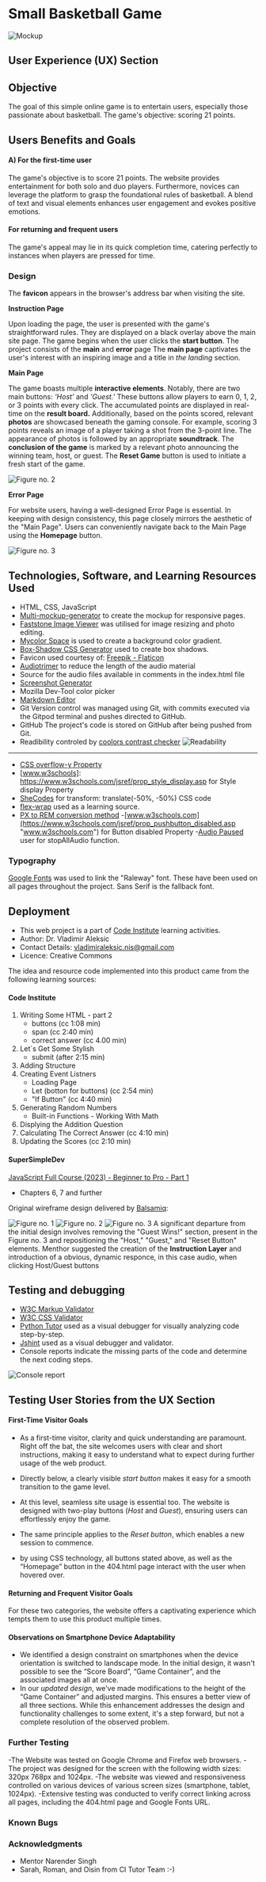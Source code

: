 # Small Basketball Game


![Mockup](assets/images/mockup.webp)

## User Experience (UX) Section

## Objective

The goal of this simple online game is to entertain users, especially those passionate about basketball. The game's objective: scoring 21 points.

## Users Benefits and Goals

#### A) For the first-time user

The game's objective is to score 21 points.
The website provides entertainment for both solo and duo players. Furthermore, novices can leverage the platform to grasp the foundational rules of basketball. A blend of text and visual elements enhances user engagement and evokes positive emotions.

#### For returning and frequent users

The game's appeal may lie in its quick completion time, catering perfectly to instances when players are pressed for time.

### Design

The **favicon** appears in the browser's address bar when visiting the site.

**Instruction Page**

Upon loading the page, the user is presented with the game's straightforward rules. They are displayed on a black overlay above the main site page. The game begins when the user clicks the **start button**.
The project consists of the **main** and **error** page
The **main page** captivates the user's interest with an inspiring image and a title in *the landing* section.

**Main Page**

The game boasts multiple **interactive elements**.
Notably, there are two main buttons: *'Host'* and *'Guest.'* These buttons allow players to earn 0, 1, 2, or 3 points with every click. The accumulated points are displayed in real-time on the **result board.** Additionally, based on the points scored, relevant **photos** are showcased beneath the gaming console. For example, scoring 3 points reveals an image of a player taking a shot from the 3-point line.
The appearance of photos is followed by an appropriate **soundtrack**.
The **conclusion of the game** is marked by a relevant photo announcing the winning team, host, or guest.
The **Reset Game** button is used to initiate a fresh start of the game.

![Figure no. 2](assets/images/main-page-screenshot.webp)

**Error Page**

For website users, having a well-designed Error Page is essential. In keeping with design consistency, this page closely mirrors the aesthetic of the "Main Page". 
Users can conveniently navigate back to the Main Page using the **Homepage** button.

![Figure no. 3](assets/images/error-page-photo.webp)

## Technologies, Software, and Learning Resources Used

- HTML, CSS, JavaScript
- [Multi-mockup-generator](https://techsini.com/multi-mockup/index.php "Multi-mockup-generator") to create the mockup for responsive pages.
- [Faststone Image Viewer](https://www.faststone.org/ "Faststone Image Viewer") was utilised for image resizing and photo editing.
- [Mycolor Space](https://mycolor.space/ "Mycolor Space") is used to create a background color gradient.
- [Box-Shadow CSS Generator](https://html-css-js.com/ "Box-Shadow CSS Generator") used to create box shadows.
- Favicon used courtesy of: <a href="https://www.flaticon.com/free-icons/sports-and-competition" title="sports and competition icons"> Freepik - Flaticon</a>
- [Audiotrimer](https://audiotrimmer.com/ "Audiotrimer") to reduce the length of the audio material
- Source for the audio files available in comments in the index.html file
- [Screenshot Generator](https://www.screenshotmachine.com/website-screenshot-generator.php> "Screenshot Generator")
- Mozilla Dev-Tool color picker
- [Markdown Editor](https://markdown-editor.github.io/ "Markdown Editor")
- Git Version control was managed using Git, with commits executed via the Gitpod terminal and pushes directed to GitHub.
- GitHub The project's code is stored on GitHub after being pushed from Git.
- Readibility controled by [coolors contrast checker](https://coolors.co/contrast-checker/112a46-acc8e5 "coolors contrast checker")
![Readability](assets/images/coolors-contrast-checker-white.webp)

------------

- [CSS overflow-y Property](https://www.w3schools.com/cssref/css3_pr_overflow-y.php "CSS overflow-y Property")
- [www.w3schools]: <https://www.w3schools.com/jsref/prop_style_display.asp> for Style display Property
- [SheCodes](https://www.shecodes.io/athena/121718-how-to-use-transform-translate-50-50-to-center-an-element-in-css "SheCodes") for transform: translate(-50%, -50%) CSS code
- [flex-wrap](http://https://developer.mozilla.org/en-US/docs/Web/CSS/flex-wrap "flex-wrap") used as a learning source.
- [PX to REM conversion method](https://www.youtube.com/watch?v=crVDQf7T0d4&t=985s "PX to REM conversion method")
-[www.w3schools.com](https://www.w3schools.com/jsref/prop_pushbutton_disabled.asp "www.w3schools.com") for Button disabled Property
-[Audio Paused](https://www.w3schools.com/jsref/met_audio_pause.asp "Audio Paused") user for stopAllAudio function.


### Typography

[Google Fonts](https://fonts.google.com/” "Google Fonts") was used to link the "Raleway" font. These have been used on all pages throughout the project. Sans Serif is the fallback font.

## Deployment

- This web project is a part of [Code Institute](https://learn.codeinstitute.net/ci_program/diplomainfullstacksoftwarecommoncurriculum "Code Institute") learning activities.
- Author: Dr. Vladimir Aleksic
- Contact Details: vladimiraleksic.nis@gmail.com
- Licence: Creative Commons
  
The idea and resource code implemented into this product came from the following learning sources:

#### Code Institute

1. Writing Some HTML - part 2
	- buttons (cc 1:08 min)
	- span (cc 2:40 min)
	- correct answer (cc 4.00 min)
2. Let´s Get Some Stylish
	- submit (after 2:15 min)
3. Adding Structure
4. Creating Event Listners
	- Loading Page
	- Let (botton for buttons) (cc 2:54 min)
	- "If Button" (cc 4:40 min)
5. Generating Random Numbers
	- Built-in Functions - Working With Math
6. Displying the Addition Question
7. Calculating The Correct Answer (cc 4:10 min)
8. Updating the Scores (cc 2:10 min)

#### SuperSimpleDev

[JavaScript Full Course (2023) - Beginner to Pro - Part 1](https://www.youtube.com/watch?v=SBmSRK3feww&t=8348s "JavaScript Full Course (2023) - Beginner to Pro - Part 1")

- Chapters 6, 7 and further

Original wireframe design delivered by [Balsamiq](https://balsamiq.com/wireframes/?gad=1&gclid=CjwKCAiA3aeqBhBzEiwAxFiOBmn_O6IcpGR1wjiCbsEXQTUx9ZDrOURnCW13o2_oEcZRXq5_mTNkUhoCPBAQAvD_BwE "Balsamiq"):

![Figure no. 1](assets/images/new-project-1-1.webp)
![Figure no. 2](assets/images/new-project-1-2-1.webp)
![Figure no. 3](assets/images/new-project-1-3-1.webp)
A significant departure from the initial design involves removing the "Guest Wins!" section, present in the Figure no. 3 and repositioning the "Host," "Guest," and "Reset Button" elements.
Menthor suggested the creation of the **Instruction Layer** and introduction of a obvious, dynamic responce, in this case audio, when clicking Host/Guest buttons

## Testing and debugging

- [W3C Markup Validator](https://validator.w3.org/ "W3C Markup Validator")
- [W3C CSS Validator](https://jigsaw.w3.org/css-validator/#validate_by_input "W3C CSS Validator")
- [Python Tutor](https://pythontutor.com/ "Python Tutor") used as a visual debugger for visually analyzing code step-by-step.
- [Jshint](<https://jshint.com/> "Jshint") used as a visual debugger and validator.
- Console reports indicate the missing parts of the code and determine the next coding steps.

![Console report](assets/images/console.webp)

## Testing User Stories from the UX Section

#### First-Time Visitor Goals

- As a first-time visitor, clarity and quick understanding are paramount. Right off the bat, the site welcomes users with clear and short instructions, making it easy to understand what to expect during further usage of the web product.
- Directly below, a clearly visible *start button* makes it easy for a smooth transition to the game level.

- At this level, seamless site usage is essential too. The website is designed with two-play buttons (*Host* and *Guest*), ensuring users can effortlessly enjoy the game.
- The same principle applies to the *Reset button*, which enables a new session to commence.
- by using CSS technology, all buttons stated above, as well as the “Homepage” button in the 404.html page interact with the user when hovered over.

#### Returning and Frequent Visitor Goals

For these two categories, the website offers a captivating experience which tempts them to use this product multiple times.

#### Observations on Smartphone Device Adaptability

- We identified a design constraint on smartphones when the device orientation is switched to landscape mode. In the initial design, it wasn't possible to see the “Score Board”, “Game Container”, and the associated images all at once.
- In our *updated design*, we've made modifications to the height of the “Game Container” and adjusted margins. This ensures a better view of all three sections. While this enhancement addresses the design and functionality challenges to some extent, it's a step forward, but not a complete resolution of the observed problem.

### Further Testing

-The Website was tested on Google Chrome and Firefox web browsers.
-The project was designed for the screen with the following width sizes: 320px 768px and 1024px.
-The website was viewed and responsiveness controlled on various devices of various screen sizes (smartphone, tablet, 1024px).
-Extensive testing was conducted to verify correct linking across all pages, including the 404.html page and Google Fonts URL.

### Known Bugs

### Acknowledgments

- Mentor Narender Singh
- Sarah, Roman, and Oisin from CI Tutor Team :-)
